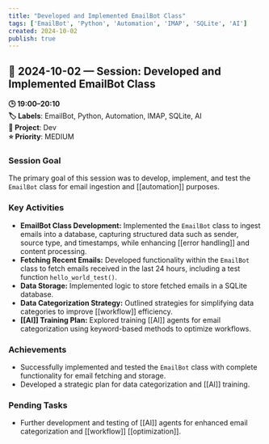 ```yaml
---
title: "Developed and Implemented EmailBot Class"
tags: ['EmailBot', 'Python', 'Automation', 'IMAP', 'SQLite', 'AI']
created: 2024-10-02
publish: true
---
```


## 📅 2024-10-02 — Session: Developed and Implemented EmailBot Class

**🕒 19:00–20:10**  
**🏷️ Labels**: EmailBot, Python, Automation, IMAP, SQLite, AI  
**📂 Project**: Dev  
**⭐ Priority**: MEDIUM  


### Session Goal
The primary goal of this session was to develop, implement, and test the `EmailBot` class for email ingestion and [[automation]] purposes.

### Key Activities
- **EmailBot Class Development:** Implemented the `EmailBot` class to ingest emails into a database, capturing structured data such as sender, source type, and timestamps, while enhancing [[error handling]] and content processing.
- **Fetching Recent Emails:** Developed functionality within the `EmailBot` class to fetch emails received in the last 24 hours, including a test function `hello_world_test()`.
- **Data Storage:** Implemented logic to store fetched emails in a SQLite database.
- **Data Categorization Strategy:** Outlined strategies for simplifying data categories to improve [[workflow]] efficiency.
- **[[AI]] Training Plan:** Explored training [[AI]] agents for email categorization using keyword-based methods to optimize workflows.

### Achievements
- Successfully implemented and tested the `EmailBot` class with complete functionality for email fetching and storage.
- Developed a strategic plan for data categorization and [[AI]] training.

### Pending Tasks
- Further development and testing of [[AI]] agents for enhanced email categorization and [[workflow]] [[optimization]].

